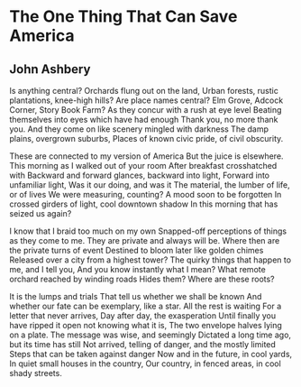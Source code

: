 # The One Thing That Can Save America
## John Ashbery
Is anything central?
Orchards flung out on the land,
Urban forests, rustic plantations, knee-high hills?
Are place names central?
Elm Grove, Adcock Corner, Story Book Farm?
As they concur with a rush at eye level
Beating themselves into eyes which have had enough
Thank you, no more thank you.
And they come on like scenery mingled with darkness
The damp plains, overgrown suburbs,
Places of known civic pride, of civil obscurity.

These are connected to my version of America
But the juice is elsewhere.
This morning as I walked out of your room
After breakfast crosshatched with
Backward and forward glances, backward into light,
Forward into unfamiliar light,
Was it our doing, and was it
The material, the lumber of life, or of lives
We were measuring, counting?
A mood soon to be forgotten
In crossed girders of light, cool downtown shadow
In this morning that has seized us again?

I know that I braid too much on my own
Snapped-off perceptions of things as they come to me.
They are private and always will be.
Where then are the private turns of event
Destined to bloom later like golden chimes
Released over a city from a highest tower?
The quirky things that happen to me, and I tell you,
And you know instantly what I mean?
What remote orchard reached by winding roads
Hides them? Where are these roots?

It is the lumps and trials
That tell us whether we shall be known
And whether our fate can be exemplary, like a star.
All the rest is waiting
For a letter that never arrives,
Day after day, the exasperation
Until finally you have ripped it open not knowing what it is,
The two envelope halves lying on a plate.
The message was wise, and seemingly
Dictated a long time ago, but its time has still
Not arrived, telling of danger, and the mostly limited
Steps that can be taken against danger
Now and in the future, in cool yards,
In quiet small houses in the country,
Our country, in fenced areas, in cool shady streets.